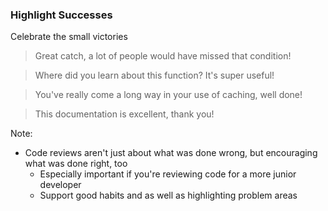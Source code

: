 ### Highlight Successes

Celebrate the small victories

<blockquote class="fragment">Great catch, a lot of people would have missed that condition!</blockquote>


<blockquote class="fragment">Where did you learn about this function? It's super useful!</blockquote>

<blockquote class="fragment">You've really come a long way in your use of caching, well done!</blockquote>

<blockquote class="fragment">This documentation is excellent, thank you!</blockquote>

Note:

* Code reviews aren't just about what was done wrong, but encouraging what was done right, too
    - Especially important if you're reviewing code for a more junior developer
    - Support good habits and as well as highlighting problem areas
